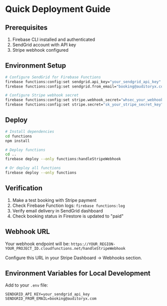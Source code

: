 # Quick Deployment Guide

## Prerequisites

1. Firebase CLI installed and authenticated
2. SendGrid account with API key
3. Stripe webhook configured

## Environment Setup

```bash
# Configure SendGrid for Firebase Functions
firebase functions:config:set sendgrid.api_key="your_sendgrid_api_key"
firebase functions:config:set sendgrid.from_email="booking@auditoryx.com"

# Configure Stripe webhook secret
firebase functions:config:set stripe.webhook_secret="whsec_your_webhook_secret"
firebase functions:config:set stripe.secret="sk_your_stripe_secret_key"
```

## Deploy

```bash
# Install dependencies
cd functions
npm install

# Deploy functions
cd ..
firebase deploy --only functions:handleStripeWebhook

# Or deploy all functions
firebase deploy --only functions
```

## Verification

1. Make a test booking with Stripe payment
2. Check Firebase Function logs: `firebase functions:log`
3. Verify email delivery in SendGrid dashboard
4. Check booking status in Firestore is updated to "paid"

## Webhook URL

Your webhook endpoint will be:
`https://YOUR_REGION-YOUR_PROJECT_ID.cloudfunctions.net/handleStripeWebhook`

Configure this URL in your Stripe Dashboard → Webhooks section.

## Environment Variables for Local Development

Add to your `.env` file:
```env
SENDGRID_API_KEY=your_sendgrid_api_key
SENDGRID_FROM_EMAIL=booking@auditoryx.com
```
